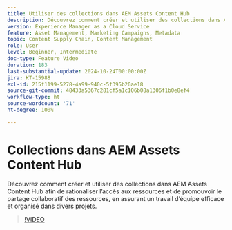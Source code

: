 ```yaml
---
title: Utiliser des collections dans AEM Assets Content Hub
description: Découvrez comment créer et utiliser des collections dans AEM Assets Content Hub afin de rationaliser l’accès aux ressources et de promouvoir le partage collaboratif des ressources, en assurant un travail d’équipe efficace et organisé dans divers projets.
version: Experience Manager as a Cloud Service
feature: Asset Management, Marketing Campaigns, Metadata
topic: Content Supply Chain, Content Management
role: User
level: Beginner, Intermediate
doc-type: Feature Video
duration: 183
last-substantial-update: 2024-10-24T00:00:00Z
jira: KT-15988
exl-id: 215f1199-5278-4a99-940c-5f395b20ae18
source-git-commit: 48433a5367c281cf5a1c106b08a1306f1b0e8ef4
workflow-type: ht
source-wordcount: '71'
ht-degree: 100%

---
```


# Collections dans AEM Assets Content Hub

Découvrez comment créer et utiliser des collections dans AEM Assets Content Hub afin de rationaliser l’accès aux ressources et de promouvoir le partage collaboratif des ressources, en assurant un travail d’équipe efficace et organisé dans divers projets.

>[!VIDEO](https://video.tv.adobe.com/v/3445302/?learn=on&captions=fre_fr)
